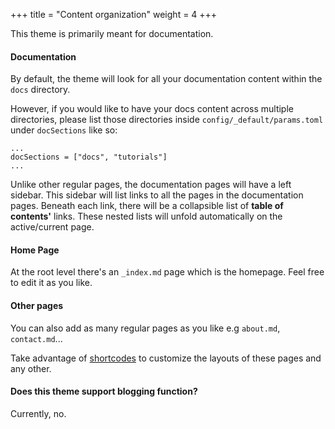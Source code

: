 +++
title = "Content organization"
weight = 4
+++

This theme is primarily meant for documentation.

#### Documentation

By default, the theme will look for all your documentation content within the `docs` directory.

However, if you would like to have your docs content across multiple directories, please list those directories inside `config/_default/params.toml` under `docSections` like so:

```
...
docSections = ["docs", "tutorials"]
...
```

Unlike other regular pages, the documentation pages will have a left sidebar. This sidebar will list links to all the pages in the documentation pages. Beneath each link, there will be a collapsible list of __table of contents'__ links. These nested lists will unfold automatically on the active/current page.

#### Home Page

At the root level there's an `_index.md` page which is the homepage. Feel free to edit it as you like.

#### Other pages

You can also add as many regular pages as you like e.g `about.md`, `contact.md`...

Take advantage of [shortcodes](../shortcodes) to customize the layouts of these pages and any other.

#### Does this theme support blogging function?

Currently, no.
